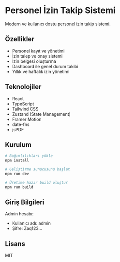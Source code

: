 # Personel İzin Takip Sistemi

Modern ve kullanıcı dostu personel izin takip sistemi.

## Özellikler

- Personel kayıt ve yönetimi
- İzin talep ve onay sistemi
- İzin belgesi oluşturma
- Dashboard ile genel durum takibi
- Yıllık ve haftalık izin yönetimi

## Teknolojiler

- React
- TypeScript
- Tailwind CSS
- Zustand (State Management)
- Framer Motion
- date-fns
- jsPDF

## Kurulum

```bash
# Bağımlılıkları yükle
npm install

# Geliştirme sunucusunu başlat
npm run dev

# Üretime hazır build oluştur
npm run build
```

## Giriş Bilgileri

Admin hesabı:
- Kullanıcı adı: admin
- Şifre: Zaq123...

## Lisans

MIT